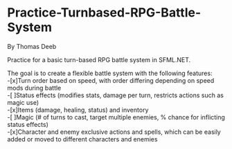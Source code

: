 # Practice-Turnbased-RPG-Battle-System
By Thomas Deeb

Practice for a basic turn-based RPG battle system in SFML.NET.

The goal is to create a flexible battle system with the following features:  
-[x]Turn order based on speed, with order differing depending on speed mods during battle  
-[ ]Status effects (modifies stats, damage per turn, restricts actions such as magic use)  
-[x]Items (damage, healing, status) and inventory  
-[ ]Magic (# of turns to cast, target multiple enemies, % chance for inflicting status effects)  
-[x]Character and enemy exclusive actions and spells, which can be easily added or moved to   different characters and enemies

